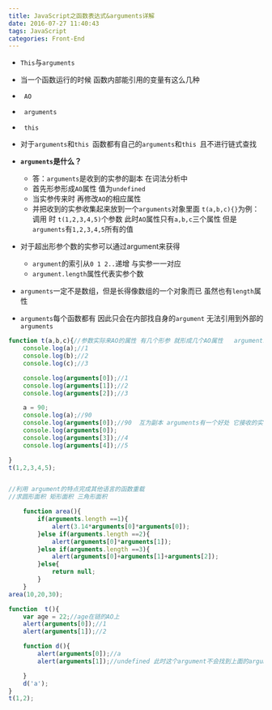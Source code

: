 ```yaml
---
title: JavaScript之函数表达式&arguments详解
date: 2016-07-27 11:40:43
tags: JavaScript
categories: Front-End
---
```


- `This`与`arguments`
 <!--more-->
- 当一个函数运行的时候 函数内部能引用的变量有这么几种
 
- ` AO`
- ` arguments`
- ` this`
 

- 对于`arguments`和`this `函数都有自己的`arguments`和`this `且不进行链式查找
 
- **`arguments`是什么？**
  - 答：`arguments`是收到的实参的副本 在词法分析中 
  - 首先形参形成`AO`属性 值为`undefined `
  -  当实参传来时 再修改`AO`的相应属性  
  -  并把收到的实参收集起来放到一个`arguments`对象里面  `t(a,b,c){}`为例：调用 时  `t(1,2,3,4,5)`个参数  此时`AO`属性只有`a,b,c`三个属性 但是`arguments`有`1,2,3,4,5`所有的值
  
- 对于超出形参个数的实参可以通过argument来获得
  
 
  - `argument`的索引从`0 1 2..`递增 与实参一一对应  
  - `argument.length`属性代表实参个数
 
 - `arguments`一定不是数组，但是长得像数组的一个对象而已 虽然也有`length`属性 
 
- `arguments`每个函数都有 因此只会在内部找自身的`argument` 无法引用到外部的`arguments`


```javascript
function t(a,b,c){//参数实际来AO的属性 有几个形参 就形成几个AO属性   arguments就代表这个函数的额参数
	console.log(a);//1
	console.log(b);//2
	console.log(c);//3

	console.log(arguments[0]);//1
	console.log(arguments[1]);//2
	console.log(arguments[2]);//3

	a = 90;
	console.log(a);//90
	console.log(arguments[0]);//90  互为副本 arguments有一个好处 它接收的实际是你传过来的参数 arguments接收的是所有的实参
	console.log(arguments[0]);
	console.log(arguments[3]);//4
	console.log(arguments[4]);//5

}
t(1,2,3,4,5);
```

```javascript

//利用 argument的特点完成其他语言的函数重载
//求圆形面积 矩形面积 三角形面积

	function area(){
		if(arguments.length ==1){
			alert(3.14*arguments[0]*arguments[0]);
		}else if(arguments.length ==2){
			alert(arguments[0]*arguments[1]);
		}else if(arguments.length ==3){
			alert(arguments[0]+arguments[1]+arguments[2]);
		}else{
			return null;
		}
	}
area(10,20,30);
```


```javascript
function  t(){
	var age = 22;//age在链的AO上
	alert(arguments[0]);//1
	alert(arguments[1]);//2

	function d(){
		alert(arguments[0]);//a
		alert(arguments[1]);//undefined 此时这个argument不会找到上面的arguments[1]去  只有Ao才会按照链来查找 argument不会按照链查找

	}
	d('a');
}
t(1,2);
```
